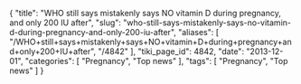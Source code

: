 {
    "title": "WHO still says mistakenly says NO vitamin D during pregnancy, and only 200 IU after",
    "slug": "who-still-says-mistakenly-says-no-vitamin-d-during-pregnancy-and-only-200-iu-after",
    "aliases": [
        "/WHO+still+says+mistakenly+says+NO+vitamin+D+during+pregnancy+and+only+200+IU+after",
        "/4842"
    ],
    "tiki_page_id": 4842,
    "date": "2013-12-01",
    "categories": [
        "Pregnancy",
        "Top news"
    ],
    "tags": [
        "Pregnancy",
        "Top news"
    ]
}